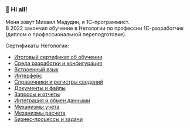 ### 👋 Hi all!  
Меня зовут Михаил Мадудин, я 1С-программист.  
В 2022 закончил обучение в Нетологии по профессии 1С-разработчик (диплом о профессиональной переподготовке).  
  
Сертификаты Нетологии:  
- [Итоговый сертификат об обучении](https://github.com/MikeMadudin/MikeMadudin/blob/main/certificate_ONEC_dev_final.pdf)
- [Среда разработки и конфигурация](https://github.com/MikeMadudin/MikeMadudin/blob/main/certificate_development_environment_and_configuration.pdf)
- [Встроенный язык](https://github.com/MikeMadudin/MikeMadudin/blob/main/certificate_integrated_language.pdf)
- [Интерфейс](https://github.com/MikeMadudin/MikeMadudin/blob/main/certificate_interface.pdf)
- [Справочники и регистры сведений](https://github.com/MikeMadudin/MikeMadudin/blob/main/certificate_reference_books_and_registers_of_information.pdf)
- [Документы и файлы](https://github.com/MikeMadudin/MikeMadudin/blob/main/certificate_documents_and_files.pdf)
- [Запросы и отчеты](https://github.com/MikeMadudin/MikeMadudin/blob/main/certificate_queries%20and%20reports.pdf)
- [Интеграция и обмен данными](https://github.com/MikeMadudin/MikeMadudin/blob/main/certificate_integration_and_data_exchange.pdf)
- [Механизмы учета](https://github.com/MikeMadudin/MikeMadudin/blob/main/certificate_accounting_mechanisms.pdf)
- [Механизмы расчета](https://github.com/MikeMadudin/MikeMadudin/blob/main/certificate_calculation_mechanisms.pdf)
- [Бизнес-процессы и задачи](https://github.com/MikeMadudin/MikeMadudin/blob/main/certificate_business_processes_and_tasks.pdf)
